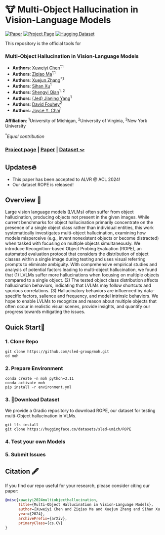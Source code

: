 # 🐮 Multi-Object Hallucination in Vision-Language Models

[![Paper](https://img.shields.io/badge/arXiv-Paper-b31b1b?logo=arxiv&logoColor=b31b1b)]()
[![Project Page](https://img.shields.io/badge/Project-Website-5B7493?logo=googlechrome&logoColor=5B7493)](https://multi-object-hallucination.github.io/)
[![Hugging Dataset](https://img.shields.io/badge/huggingface-dataset:ROPE-green)](https://huggingface.co/datasets/sled-umich/ROPE)


This repository is the official tools for

### Multi-Object Hallucination in Vision-Language Models

- **Authors**: [Xuweiyi Chen](https://xuweiyichen.github.io/)<sup>*,1</sup>
- **Authors**: [Ziqiao Ma](https://mars-tin.github.io/)<sup>*,1</sup>
- **Authors**: [Xuejun Zhang](https://xuejunzhang2002.github.io/)<sup>*,1</sup>
- **Authors**: [Sihan Xu](https://sihanxu.github.io/)<sup>1</sup>
- **Authors**: [Shengyi Qian](https://jasonqsy.github.io/)<sup>1, 2</sup>
- **Authors**: [(Jed) Jianing Yang](https://jedyang.com/)<sup>1</sup>
- **Authors**: [David Fouhey](https://web.eecs.umich.edu/~fouhey/)<sup>2</sup>
- **Authors**: [Joyce Y. Chai](https://web.eecs.umich.edu/~chaijy/)<sup>1</sup>

**Affiliation**: <sup>1</sup>University of Michigan, <sup>2</sup>University of Virginia, <sup>3</sup>New York University

<sup>*</sup>*Equal contribution*

### [Project page](https://multi-object-hallucination.github.io/) | [Paper]() | [Dataset 🪢](https://huggingface.co/datasets/sled-umich/ROPE)
## Updates🔥 

- This paper has been accepted to ALVR @ ACL 2024!
- Our dataset ROPE is released!

## Overview 📖

Large vision language models (LVLMs) often suffer from object hallucination, producing objects not present in the given images. 
While current benchmarks for object hallucination primarily concentrate on the presence of a single object class rather than individual entities, this work systematically investigates multi-object hallucination, examining how models misperceive (e.g., invent nonexistent objects or become distracted) when tasked with focusing on multiple objects simultaneously.
We introduce Recognition-based Object Probing Evaluation (ROPE), an automated evaluation protocol that considers the distribution of object classes within a single image during testing and uses visual referring prompts to eliminate ambiguity. 
With comprehensive empirical studies and analysis of potential factors leading to multi-object hallucination, we found that (1) LVLMs suffer more hallucinations when focusing on multiple objects compared to a single object. 
(2) The tested object class distribution affects hallucination behaviors, indicating that LVLMs may follow shortcuts and spurious correlations.
(3) Hallucinatory behaviors are influenced by data-specific factors, salience and frequency, and model intrinsic behaviors.
We hope to enable LVLMs to recognize and reason about multiple objects that often occur in realistic visual scenes, provide insights, and quantify our progress towards mitigating the issues.

## Quick Start🔨

### 1. Clone Repo

```
git clone https://github.com/sled-group/moh.git
cd moh
```

### 2. Prepare Environment

```
conda create -n moh python=3.11
conda activate moh
pip install -r environment.yml
```

### 3. 🤗Download Dataset

We provide a Gradio repository to download ROPE, our dataset for testing multi-Object hallucination in VLMs.

```
git lfs install
git clone https://huggingface.co/datasets/sled-umich/ROPE
```

### 4. Test your own Models

### 5. Submit Issues

## Citation :fountain_pen: 

   If you find our repo useful for your research, please consider citing our paper:

   ```bibtex
   @misc{xuweiyi2024multiobjecthallucination,
         title={Multi-Object Hallucination in Vision-Language Models}, 
         author={Xuweiyi Chen and Ziqiao Ma and Xuejun Zhang and Sihan Xu and Shengyi Qian and Jianing Yang and David Fouhey and Joyce Y. Chai},
         year={2024},
         archivePrefix={arXiv},
         primaryClass={cs.CV}
   }
   ```
